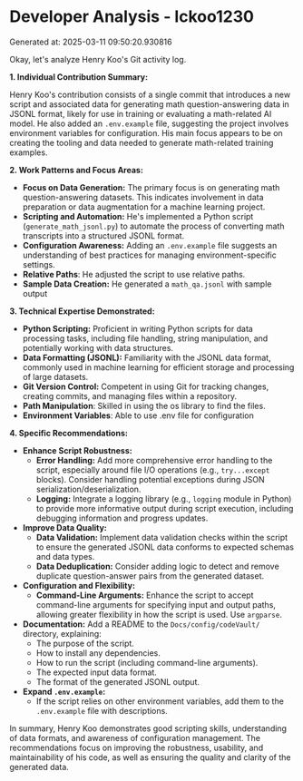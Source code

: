 # Developer Analysis - lckoo1230
Generated at: 2025-03-11 09:50:20.930816

Okay, let's analyze Henry Koo's Git activity log.

**1. Individual Contribution Summary:**

Henry Koo's contribution consists of a single commit that introduces a new script and associated data for generating math question-answering data in JSONL format, likely for use in training or evaluating a math-related AI model. He also added an `.env.example` file, suggesting the project involves environment variables for configuration.  His main focus appears to be on creating the tooling and data needed to generate math-related training examples.

**2. Work Patterns and Focus Areas:**

*   **Focus on Data Generation:** The primary focus is on generating math question-answering datasets. This indicates involvement in data preparation or data augmentation for a machine learning project.
*   **Scripting and Automation:** He's implemented a Python script (`generate_math_jsonl.py`) to automate the process of converting math transcripts into a structured JSONL format.
*   **Configuration Awareness:** Adding an `.env.example` file suggests an understanding of best practices for managing environment-specific settings.
*   **Relative Paths**: He adjusted the script to use relative paths.
*   **Sample Data Creation:** He generated a `math_qa.jsonl` with sample output

**3. Technical Expertise Demonstrated:**

*   **Python Scripting:**  Proficient in writing Python scripts for data processing tasks, including file handling, string manipulation, and potentially working with data structures.
*   **Data Formatting (JSONL):** Familiarity with the JSONL data format, commonly used in machine learning for efficient storage and processing of large datasets.
*   **Git Version Control:** Competent in using Git for tracking changes, creating commits, and managing files within a repository.
*   **Path Manipulation**: Skilled in using the os library to find the files.
*   **Environment Variables**: Able to use .env file for configuration

**4. Specific Recommendations:**

*   **Enhance Script Robustness:**
    *   **Error Handling:** Add more comprehensive error handling to the script, especially around file I/O operations (e.g., `try...except` blocks).  Consider handling potential exceptions during JSON serialization/deserialization.
    *   **Logging:** Integrate a logging library (e.g., `logging` module in Python) to provide more informative output during script execution, including debugging information and progress updates.
*   **Improve Data Quality:**
    *   **Data Validation:** Implement data validation checks within the script to ensure the generated JSONL data conforms to expected schemas and data types.
    *   **Data Deduplication:** Consider adding logic to detect and remove duplicate question-answer pairs from the generated dataset.
*   **Configuration and Flexibility:**
    *   **Command-Line Arguments:**  Enhance the script to accept command-line arguments for specifying input and output paths, allowing greater flexibility in how the script is used. Use `argparse`.
*   **Documentation:** Add a README to the `Docs/config/codeVault/` directory, explaining:
    *   The purpose of the script.
    *   How to install any dependencies.
    *   How to run the script (including command-line arguments).
    *   The expected input data format.
    *   The format of the generated JSONL output.
*   **Expand `.env.example`:**
    *   If the script relies on other environment variables, add them to the `.env.example` file with descriptions.

In summary, Henry Koo demonstrates good scripting skills, understanding of data formats, and awareness of configuration management.  The recommendations focus on improving the robustness, usability, and maintainability of his code, as well as ensuring the quality and clarity of the generated data.
